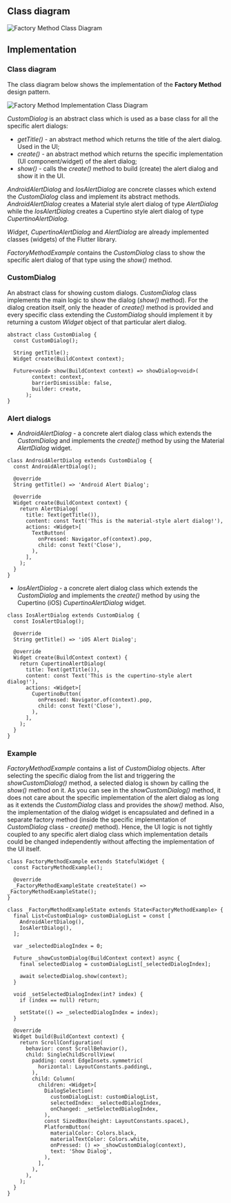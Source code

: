 ## Class diagram

![Factory Method Class Diagram](resource:assets/images/factory_method/factory_method.png)

## Implementation

### Class diagram

The class diagram below shows the implementation of the **Factory Method** design pattern.

![Factory Method Implementation Class Diagram](resource:assets/images/factory_method/factory_method_implementation.png)

_CustomDialog_ is an abstract class which is used as a base class for all the specific alert dialogs:

- _getTitle()_ - an abstract method which returns the title of the alert dialog. Used in the UI;
- _create()_ - an abstract method which returns the specific implementation (UI component/widget) of the alert dialog;
- _show()_ - calls the _create()_ method to build (create) the alert dialog and show it in the UI.

_AndroidAlertDialog_ and _IosAlertDialog_ are concrete classes which extend the _CustomDialog_ class and implement its abstract methods. _AndroidAlertDialog_ creates a Material style alert dialog of type _AlertDialog_ while the _IosAlertDialog_ creates a Cupertino style alert dialog of type _CupertinoAlertDialog_.

_Widget_, _CupertinoAlertDialog_ and _AlertDialog_ are already implemented classes (widgets) of the Flutter library.

_FactoryMethodExample_ contains the _CustomDialog_ class to show the specific alert dialog of that type using the _show()_ method.

### CustomDialog

An abstract class for showing custom dialogs. _CustomDialog_ class implements the main logic to show the dialog (_show()_ method). For the dialog creation itself, only the header of _create()_ method is provided and every specific class extending the _CustomDialog_ should implement it by returning a custom _Widget_ object of that particular alert dialog.

```
abstract class CustomDialog {
  const CustomDialog();

  String getTitle();
  Widget create(BuildContext context);

  Future<void> show(BuildContext context) => showDialog<void>(
        context: context,
        barrierDismissible: false,
        builder: create,
      );
}
```

### Alert dialogs

- _AndroidAlertDialog_ - a concrete alert dialog class which extends the _CustomDialog_ and implements the _create()_ method by using the Material _AlertDialog_ widget.

```
class AndroidAlertDialog extends CustomDialog {
  const AndroidAlertDialog();

  @override
  String getTitle() => 'Android Alert Dialog';

  @override
  Widget create(BuildContext context) {
    return AlertDialog(
      title: Text(getTitle()),
      content: const Text('This is the material-style alert dialog!'),
      actions: <Widget>[
        TextButton(
          onPressed: Navigator.of(context).pop,
          child: const Text('Close'),
        ),
      ],
    );
  }
}
```

- _IosAlertDialog_ - a concrete alert dialog class which extends the _CustomDialog_ and implements the _create()_ method by using the Cupertino (iOS) _CupertinoAlertDialog_ widget.

```
class IosAlertDialog extends CustomDialog {
  const IosAlertDialog();

  @override
  String getTitle() => 'iOS Alert Dialog';

  @override
  Widget create(BuildContext context) {
    return CupertinoAlertDialog(
      title: Text(getTitle()),
      content: const Text('This is the cupertino-style alert dialog!'),
      actions: <Widget>[
        CupertinoButton(
          onPressed: Navigator.of(context).pop,
          child: const Text('Close'),
        ),
      ],
    );
  }
}
```

### Example

_FactoryMethodExample_ contains a list of _CustomDialog_ objects. After selecting the specific dialog from the list and triggering the _showCustomDialog()_ method, a selected dialog is shown by calling the _show()_ method on it.
As you can see in the _showCustomDialog()_ method, it does not care about the specific implementation of the alert dialog as long as it extends the _CustomDialog_ class and provides the _show()_ method. Also, the implementation of the dialog widget is encapsulated and defined in a separate factory method (inside the specific implementation of _CustomDialog_ class - _create()_ method). Hence, the UI logic is not tightly coupled to any specific alert dialog class which implementation details could be changed independently without affecting the implementation of the UI itself.

```
class FactoryMethodExample extends StatefulWidget {
  const FactoryMethodExample();

  @override
  _FactoryMethodExampleState createState() => _FactoryMethodExampleState();
}

class _FactoryMethodExampleState extends State<FactoryMethodExample> {
  final List<CustomDialog> customDialogList = const [
    AndroidAlertDialog(),
    IosAlertDialog(),
  ];

  var _selectedDialogIndex = 0;

  Future _showCustomDialog(BuildContext context) async {
    final selectedDialog = customDialogList[_selectedDialogIndex];

    await selectedDialog.show(context);
  }

  void _setSelectedDialogIndex(int? index) {
    if (index == null) return;

    setState(() => _selectedDialogIndex = index);
  }

  @override
  Widget build(BuildContext context) {
    return ScrollConfiguration(
      behavior: const ScrollBehavior(),
      child: SingleChildScrollView(
        padding: const EdgeInsets.symmetric(
          horizontal: LayoutConstants.paddingL,
        ),
        child: Column(
          children: <Widget>[
            DialogSelection(
              customDialogList: customDialogList,
              selectedIndex: _selectedDialogIndex,
              onChanged: _setSelectedDialogIndex,
            ),
            const SizedBox(height: LayoutConstants.spaceL),
            PlatformButton(
              materialColor: Colors.black,
              materialTextColor: Colors.white,
              onPressed: () => _showCustomDialog(context),
              text: 'Show Dialog',
            ),
          ],
        ),
      ),
    );
  }
}
```
